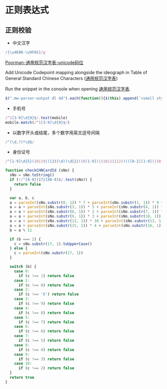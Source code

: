 # 正则表达式

## 正则校验
- 中文汉字
```js
/[\u4E00-\u9FA5]/g
```
[Poorman-通用规范汉字表-unicode码位](https://gist.github.com/JLHwung/06fca92ddd73a0acb2a738237fc431df)

Add Unicode Codepoint mapping alongside the ideograph in Table of General Standard Chinese Characters ([通用规范汉字表](https://zh.wikisource.org/wiki/通用规范汉字表))

Run the snippet in the console when opening [通用规范汉字表](https://zh.wikisource.org/wiki/通用规范汉字表).

```js
$(".mw-parser-output dl dd").each(function(){$(this).append(`<small style="margin-left:1rem"><code>U+${$(this).text().replace(/[\d\s]+/i, "").codePointAt(0).toString(16).toUpperCase()}</code></small>`)})
```

- 手机号
```js
/^1[3-9]\d{9}$/.test(mobile)
mobile.match(/^1[3-9]\d{9}$/)
```

- 以数字开头或结尾，多个数字用英文逗号间隔
```js
/^(\d,?)*\d$/
```

- 身份证号
```js
/^[1-9]\d{5}(18|19|([23]\d))\d{2}((0[1-9])|(10|11|12))(([0-2][1-9])|10|20|30|31)\d{3}[0-9Xx]$/
```
```js
function checkCHNCardId (sNo) {
  sNo = sNo.toString()
  if (!/^[0-9]{17}[X0-9]$/.test(sNo)) {
    return false
  }

  var a, b, c
  a = parseInt(sNo.substr(0, 1)) * 7 + parseInt(sNo.substr(1, 1)) * 9 + parseInt(sNo.substr(2, 1)) * 10
  a = a + parseInt(sNo.substr(3, 1)) * 5 + parseInt(sNo.substr(4, 1)) * 8 + parseInt(sNo.substr(5, 1)) * 4
  a = a + parseInt(sNo.substr(6, 1)) * 2 + parseInt(sNo.substr(7, 1)) * 1 + parseInt(sNo.substr(8, 1)) * 6
  a = a + parseInt(sNo.substr(9, 1)) * 3 + parseInt(sNo.substr(10, 1)) * 7 + parseInt(sNo.substr(11, 1)) * 9
  a = a + parseInt(sNo.substr(12, 1)) * 10 + parseInt(sNo.substr(13, 1)) * 5 + parseInt(sNo.substr(14, 1)) * 8
  a = a + parseInt(sNo.substr(15, 1)) * 4 + parseInt(sNo.substr(16, 1)) * 2
  b = a % 11

  if (b === 2) {
    c = sNo.substr(17, 1).toUpperCase()
  } else {
    c = parseInt(sNo.substr(17, 1))
  }

  switch (b) {
    case 0:
      if (c !== 1) return false
    case 1:
      if (c !== 0) return false
    case 2:
      if (c !== 'X') return false
    case 3:
      if (c !== 9) return false
    case 4:
      if (c !== 8) return false
    case 5:
      if (c !== 7) return false
    case 6:
      if (c !== 6) return false
    case 7:
      if (c !== 5) return false
    case 8:
      if (c !== 4) return false
    case 9:
      if (c !== 3) return false
    case 10:
      if (c !== 2) return false
  }
  return true
}
```
